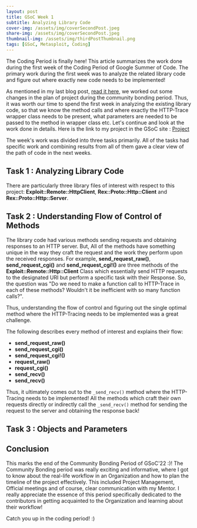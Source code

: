 ```yaml
---
layout: post
title: GSoC Week 1
subtitle: Analyzing Library Code
cover-img: /assets/img/coverSecondPost.jpeg
share-img: /assets/img/coverSecondPost.jpeg
thumbnail-img: /assets/img/thirdPostThumbnail.png
tags: [GSoC, Metasploit, Coding]
---
```

  
The Coding Period is finally here! This article summarizes the work done during the first week of the Coding Period of Google Summer of Code. The primary work during the first week was to analyze the related library code and figure out where exactly new code needs to be implemented!  
  
As mentioned in my last blog post, [read it here](https://3v3ryone.github.io/gsoc/2022-06-08-community-bonding-period/), we worked out some changes in the plan of project during the community bonding period. Thus, it was worth our time to spend the first week in analyzing the existing library code, so that we know the method calls and where exactly the HTTP-Trace wrapper class needs to be present, what parameters are needed to be passed to the method in wrapper class etc. Let's continue and look at the work done in details. Here is the link to my project in the GSoC site : [Project](https://summerofcode.withgoogle.com/programs/2022/projects/I4PxrljP)  
  
The week's work was divided into three tasks primarily. All of the tasks had specific work and combining results from all of them gave a clear view of the path of code in the next weeks.  
  
## Task 1 : Analyzing Library Code  
  
There are particularly three library files of interest with respect to this project: **Exploit::Remote::HttpClient**, **Rex::Proto::Http::Client** and **Rex::Proto::Http::Server**.  
  
## Task 2 : Understanding Flow of Control of Methods  
  
The library code had various methods sending requests and obtaining responses to an HTTP server. But, All of the methods have something unique in the way they craft the request and the work they perform upon the received responses. For example, **send_request_raw()**, **send_request_cgi()** and **send_request_cgi!()** are three methods of the **Exploit::Remote::Http::Client** Class which essentially send HTTP requests to the designated URI but perform a specific task with their Response. So, the question was "Do we need to make a function call to HTTP-Trace in each of these methods? Wouldn't it be inefficient with so many function calls?".  
  
Thus, understanding the flow of control and figuring out the single optimal method where the HTTP-Tracing needs to be implemented was a great challenge.  
  
The following describes every method of interest and explains their flow:  
* **send_request_raw()**  
* **send_request_cgi()**
* **send_request_cgi!()**
* **request_raw()**
* **request_cgi()**
* **send_recv()**
* **send_recv()**  
  
Thus, it ultimately comes out to the `_send_recv()` method where the HTTP-Tracing needs to be implemented! All the methods which craft their own requests directly or indirectly call the `_send_recv()` method for sending the request to the server and obtaining the response back!

## Task 3 : Objects and Parameters  
  
## Conclusion  
  
This marks the end of the Community Bonding Period of GSoC'22 :)! The Community Bonding period was really exciting and informative, where I got to know about the real-life workflow in an Organization and how to plan the timeline of the project effectively. This included Project Management, Official meetings and of course, clear communication with my Mentor. I really appreciate the essence of this period specifically dedicated to the contributors in getting acquainted to the Organization and learning about their workflow!  
  
Catch you up in the coding period! :)
